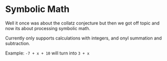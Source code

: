 # Symbolic Math

Well it once was about the collatz conjecture but then we got off topic and now its about processing symbolic math.

Currently only supports calculations with integers, and onyl summation and subtraction.

Example: `-7 + x + 10` will turn into `3 + x`

